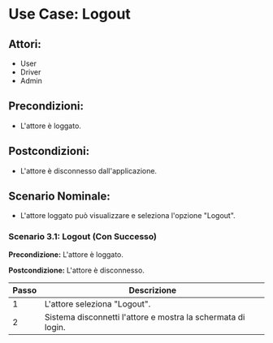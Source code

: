 # Use Case: Logout

## Attori:

- User
- Driver
- Admin

## Precondizioni:

- L'attore è loggato.

## Postcondizioni:

- L'attore è disconnesso dall'applicazione.

## Scenario Nominale:

- L'attore loggato può visualizzare e seleziona l'opzione "Logout".

### Scenario 3.1: Logout (Con Successo)

**Precondizione:** L'attore è loggato.

**Postcondizione:** L'attore è disconnesso.

| Passo | Descrizione                                                  |
| ----- | ------------------------------------------------------------ |
| 1     | L'attore seleziona "Logout".                                 |
| 2     | Sistema disconnetti l'attore e mostra la schermata di login. |

